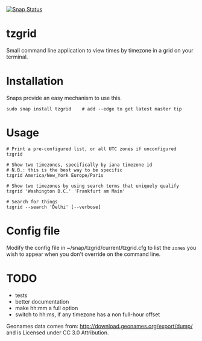 [![Snap Status](https://build.snapcraft.io/badge/dpb1/tzgrid.svg)](https://build.snapcraft.io/user/dpb1/tzgrid)

# tzgrid

Small command line application to view times by timezone in a grid on
your terminal.

# Installation

Snaps provide an easy mechanism to use this.

    sudo snap install tzgrid    # add --edge to get latest master tip

# Usage

    # Print a pre-configured list, or all UTC zones if unconfigured
    tzgrid

    # Show two timezones, specifically by iana timezone id
    # N.B.: this is the best way to be specific
    tzgrid America/New_York Europe/Paris

    # Show two timezones by using search terms that uniquely qualify
    tzgrid 'Washington D.C.' 'Frankfurt am Main'

    # Search for things
    tzgrid --search 'Delhi' [--verbose]

# Config file

Modify the config file in ~/snap/tzgrid/current/tzgrid.cfg to list the
`zones` you wish to appear when you don't override on the command line.

# TODO

- tests
- better documentation
- make hh:mm a full option
- switch to hh:ms, if any timezone has a non full-hour offset


Geonames data comes from: http://download.geonames.org/export/dump/ and
is Licensed under CC 3.0 Attribution.
